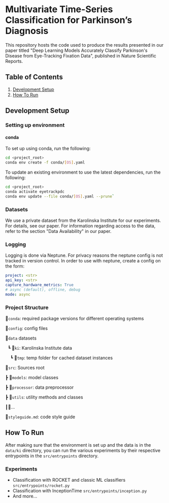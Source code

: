 # Multivariate Time-Series Classification for Parkinson’s Diagnosis

This repository hosts the code used to produce the results presented in our paper titled "Deep Learning Models Accurately Classify Parkinson's Disease from Eye-Tracking Fixation Data", published in Nature Scientific Reports.

## Table of Contents

1. [Development Setup](#setup)
2. [How To Run](#run)

## Development Setup <a href="#setup"></a>

### Setting up environment

#### conda

To set up using conda, run the following:

```bash
cd <project_root>
conda env create -f conda/[OS].yaml
```

To update an existing environment to use the latest dependencies, run the following:

```bash
cd <project_root>
conda activate eyetrackpdc
conda env update --file conda/[OS].yaml --prune`
```

### Datasets

We use a private dataset from the Karolinska Institute for our experiments. For details, see our paper.
For information regarding access to the data, refer to the section "Data Availability" in our paper.

### Logging

Logging is done via Neptune. For privacy reasons the neptune config is not tracked in version control. In order to use
with neptune, create a config on the form:

```yaml
project: <str>
api_key: <str>
capture_hardware_metrics: True
# async (default), offline, debug
mode: async
```

### Project Structure

📂`conda`: required package versions for different operating systems

📂`config`: config files

📂`data` datasets

&nbsp;&nbsp;┗ 📂`ki`: Karolinska Institute data

&nbsp;&nbsp;&nbsp;&nbsp;┗ 📂`tmp`: temp folder for cached dataset instances

📂`src`: Sources root

┣ 📂`models`: model classes

┣ 📂`processor`: data preprocessor

┣ 📂`utils`: utility methods and classes

┃📜...

📜`styleguide.md`: code style guide

## How To Run <a href="#run"></a>

After making sure that the environment is set up and the data is in the `data/ki` directory, you can
run the various experiments by their respective entrypoints in the `src/entrypoints` directory.

### Experiments

- Classification with ROCKET and classic ML classifiers `src/entrypoints/rocket.py`
- Classification with InceptionTime `src/entrypoints/inception.py`
- And more...

 
